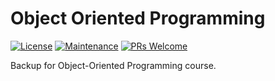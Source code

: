 # Object Oriented Programming
[![License](https://img.shields.io/badge/License-MIT-green)](https://opensource.org/licenses/MIT)
[![Maintenance](https://img.shields.io/badge/Maintained-Yes-brightgreen)](https://github.com/OpenBrokerRemover)
[![PRs Welcome](https://img.shields.io/badge/PRs-Not%20accepted-red)](https://github.com/andbardii/fs0223-Andrea-Bardi/pulls)

Backup for Object-Oriented Programming course.
